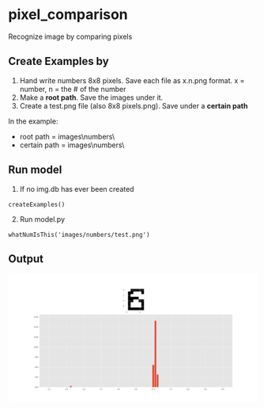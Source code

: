 # pixel_comparison
Recognize image by comparing pixels

## Create Examples by
1. Hand write numbers 8x8 pixels. Save each file as x.n.png format. x = number, n = the # of the number 
2. Make a **root path**. Save the images under it.
3. Create a test.png file (also 8x8 pixels.png). Save under a **certain path**

In the example:
* root path = images\numbers\
* certain path = images\numbers\

## Run model
1. If no img.db has ever been created
```
createExamples()
```
2. Run model.py
```
whatNumIsThis('images/numbers/test.png')
```

## Output
![alt text](Figure_1.png)
